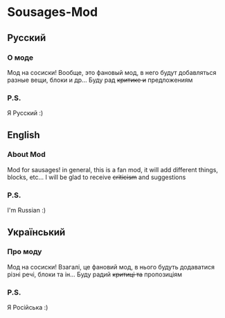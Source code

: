 # Sousages-Mod
## Русский
### О моде
Мод на сосиски! Вообще, это фановый мод, в него будут добавляться разные вещи, блоки и др... Буду рад ~~критике и~~ предложениям
### P.S.
Я Русский :)
 
## English
### About Mod
Mod for sausages! in general, this is a fan mod, it will add different things, blocks, etc... I will be glad to receive ~~criticism~~ and suggestions
### P.S.
I'm Russian :)

## Український
### Про моду
Мод на сосиски! Взагалі, це фановий мод, в нього будуть додаватися різні речі, блоки та ін... Буду радий ~~критиці та~~ пропозиціям
### P.S.
Я Російська :)
